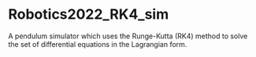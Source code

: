 # Robotics2022_RK4_sim
A pendulum simulator which uses the Runge-Kutta (RK4) method to solve the set of differential equations in the Lagrangian form.
